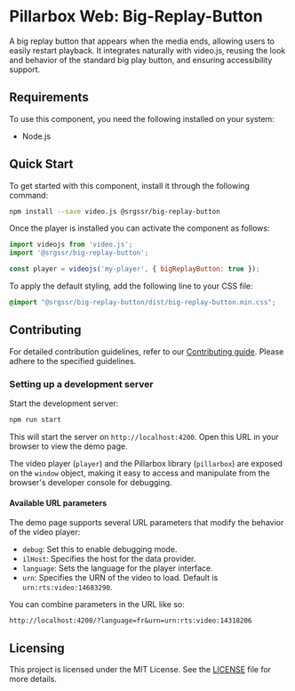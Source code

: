 # Pillarbox Web: Big-Replay-Button

A big replay button that appears when the media ends, allowing users to easily restart playback.
It integrates naturally with video.js, reusing the look and behavior of the standard big play
button, and ensuring accessibility support.

## Requirements

To use this component, you need the following installed on your system:

- Node.js

## Quick Start

To get started with this component, install it through the following command:

```bash
npm install --save video.js @srgssr/big-replay-button
```

Once the player is installed you can activate the component as follows:

```javascript
import videojs from 'video.js';
import '@srgssr/big-replay-button';

const player = videojs('my-player', { bigReplayButton: true });
```

To apply the default styling, add the following line to your CSS file:

```css
@import "@srgssr/big-replay-button/dist/big-replay-button.min.css";
```

## Contributing

For detailed contribution guidelines, refer to our [Contributing guide][contributing-guide].
Please adhere to the specified guidelines.

### Setting up a development server

Start the development server:

```bash
npm run start
```

This will start the server on `http://localhost:4200`. Open this URL in your browser to view the
demo page.

The video player (`player`) and the Pillarbox library (`pillarbox`) are exposed on the `window`
object, making it easy to access and manipulate from the browser's developer console for debugging.

#### Available URL parameters

The demo page supports several URL parameters that modify the behavior of the video player:

- `debug`: Set this to enable debugging mode.
- `ilHost`: Specifies the host for the data provider.
- `language`: Sets the language for the player interface.
- `urn`: Specifies the URN of the video to load. Default is `urn:rts:video:14683290`.

You can combine parameters in the URL like so:

```plaintext
http://localhost:4200/?language=fr&urn=urn:rts:video:14318206
```

## Licensing

This project is licensed under the MIT License. See the [LICENSE](./LICENSE) file for more
details.

[contributing-guide]: https://github.com/SRGSSR/pillarbox-web-suite/blob/main/docs/README.md#contributing
